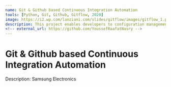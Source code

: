 ```yaml
---
name: Git & Github based Continuous Integration Automation
tools: [Python, Git, Github, Gitflow, 2020]
image: https://i2.wp.com/lanziani.com/slides/gitflow/images/gitflow_1.png
description: This project enables developers to configuration management and continuous integration.
<!-- external_url: https://github.com/YoussefRaafatNasry -->
---
```


# Git & Github based Continuous Integration Automation

Description: Samsung Electronics
